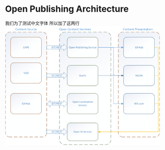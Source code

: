 # Open Publishing Architecture

我们为了测试中文字体
所以加了这两行
![Service Architecture](../images/OpenPublishingServiceArchitecture.png)
